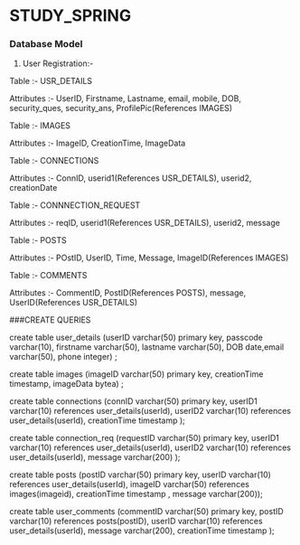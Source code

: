 # STUDY_SPRING

### Database Model

1. User Registration:-

Table :- USR_DETAILS

Attributes :- UserID, Firstname, Lastname, email, mobile, DOB, security_ques, security_ans, ProfilePic(References IMAGES)

Table :- IMAGES

Attributes :- ImageID, CreationTime, ImageData

Table :- CONNECTIONS

Attributes :- ConnID, userid1(References USR_DETAILS), userid2, creationDate

Table :- CONNNECTION_REQUEST

Attributes :- reqID, userid1(References USR_DETAILS), userid2, message

Table :- POSTS

Attributes :- POstID, UserID, Time, Message, ImageID(References IMAGES)

Table :- COMMENTS

Attributes :- CommentID, PostID(References POSTS), message, UserID(References USR_DETAILS)

###CREATE QUERIES

create table user_details (userID varchar(50) primary key, passcode varchar(10), firstname varchar(50), lastname varchar(50), DOB date,email varchar(50),
                    phone integer) ;
                    
create table images (imageID varchar(50) primary key, creationTime timestamp, imageData bytea) ;

create table connections (connID varchar(50) primary key, userID1 varchar(10) references user_details(userId),
                          userID2 varchar(10) references user_details(userId), creationTime timestamp );
                          
create table connection_req (requestID varchar(50) primary key, userID1 varchar(10) references user_details(userId),
                          userID2 varchar(10) references user_details(userId), message varchar(200) );       
                          
create table posts (postID varchar(50) primary key, userID varchar(10) references user_details(userId),
                           imageID varchar(50) references images(imageid), creationTime timestamp , message varchar(200));
                          
create table user_comments (commentID varchar(50) primary key, postID varchar(10) references posts(postID),
                          userID varchar(10) references user_details(userId), message varchar(200), creationTime timestamp );  